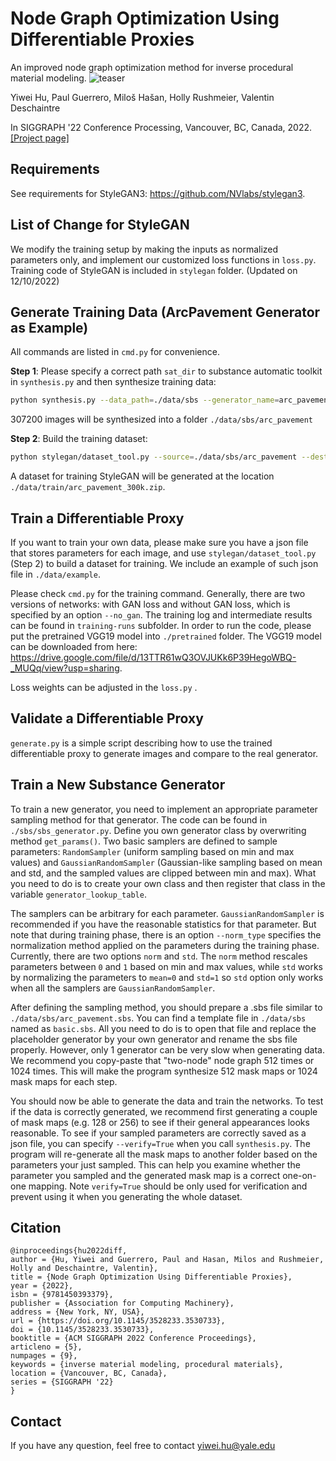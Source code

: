 # Node Graph Optimization Using Differentiable Proxies
An improved node graph optimization method for inverse procedural material modeling.
![teaser](data/teaser.png)

Yiwei Hu, Paul Guerrero, Miloš Hašan, Holly Rushmeier, Valentin Deschaintre

In SIGGRAPH '22 Conference Processing, Vancouver, BC, Canada, 2022. [[Project page]](https://yiweihu.netlify.app/project/hu2022diff/)

## Requirements
See requirements for StyleGAN3: https://github.com/NVlabs/stylegan3.

## List of Change for StyleGAN
We modify the training setup by making the inputs as normalized parameters only, and implement our customized loss functions in `loss.py`.
Training code of StyleGAN is included in `stylegan` folder. (Updated on 12/10/2022)

## Generate Training Data (ArcPavement Generator as Example)
All commands are listed in `cmd.py` for convenience. 

**Step 1**: Please specify a correct path `sat_dir` to substance automatic toolkit in `synthesis.py` and then synthesize training data:
```bash 
python synthesis.py --data_path=./data/sbs --generator_name=arc_pavement -n_samples=307200
```
307200 images will be synthesized into a folder `./data/sbs/arc_pavement`

**Step 2**: Build the training dataset:
```bash 
python stylegan/dataset_tool.py --source=./data/sbs/arc_pavement --dest=./data/train/arc_pavement_300k.zip
```
A dataset for training StyleGAN will be generated at the location `./data/train/arc_pavement_300k.zip`.

## Train a Differentiable Proxy
If you want to train your own data, please make sure you have a json file that stores parameters for each image, 
and use `stylegan/dataset_tool.py` (Step 2) to build a dataset for training. We include an example of such json file in `./data/example`. 

Please check `cmd.py` for the training command. Generally, there are two versions of networks: with GAN loss and without GAN loss, which is specified by an option `--no_gan`. The training log and intermediate results can be found in  `training-runs` subfolder. 
In order to run the code, please put the pretrained VGG19 model into `./pretrained` folder. The VGG19 model can be downloaded from here:  https://drive.google.com/file/d/13TTR61wQ3OVJUKk6P39HegoWBQ-_MUQq/view?usp=sharing.

Loss weights can be adjusted in the `loss.py` . 

## Validate a Differentiable Proxy
`generate.py` is a simple script describing how to use the trained differentiable proxy to generate images and compare to the real generator.

##  Train a New Substance Generator
To train a new generator, you need to implement an appropriate parameter sampling method for that generator. The code can be found in `./sbs/sbs_generator.py`. Define you own generator class by overwriting method `get_params()`. Two basic samplers are defined to sample parameters: `RandomSampler` (uniform sampling based on min and max values) and `GaussianRandomSampler` (Gaussian-like sampling based on mean and std, and the sampled values are clipped between min and max). What you need to do is to create your own class and then register that class in the variable `generator_lookup_table`. 

The samplers can be arbitrary for each parameter. `GaussianRandomSampler` is recommended if you have the reasonable statistics for that parameter. But note that during training phase, there is an option `--norm_type` specifies the normalization method applied on the parameters during the training phase. Currently, there are two options `norm` and `std`. The `norm` method rescales parameters between `0` and `1` based on min and max values, while `std` works by normalizing the parameters to `mean=0` and `std=1` so `std` option only works when all the samplers are `GaussianRandomSampler`.

After defining the sampling method, you should prepare a .sbs file similar to `./data/sbs/arc_pavement.sbs`. You can find a template file in `./data/sbs` named as `basic.sbs`. All you need to do is to open that file and replace the placeholder generator by your own generator and rename the sbs file properly. However, only 1 generator can be very slow when generating data. We recommend you copy-paste that "two-node" node graph 512 times or 1024 times. This will make the program synthesize 512 mask maps or 1024 mask maps for each step.

You should now be able to generate the data and train the networks. To test if the data is correctly generated, we recommend first generating a couple of mask maps (e.g. 128 or 256) to see if their general appearances looks reasonable. To see if your sampled parameters are correctly saved as a json file, you can specify `--verify=True` when you call `synthesis.py`. The program will re-generate all the mask maps to another folder based on the parameters your just sampled. This can help you examine whether the parameter you sampled and the generated mask map is a correct one-on-one mapping. Note `verify=True` should be only used for verification and prevent using it when you generating the whole dataset.

## Citation
```
@inproceedings{hu2022diff,
author = {Hu, Yiwei and Guerrero, Paul and Hasan, Milos and Rushmeier, Holly and Deschaintre, Valentin},
title = {Node Graph Optimization Using Differentiable Proxies},
year = {2022},
isbn = {9781450393379},
publisher = {Association for Computing Machinery},
address = {New York, NY, USA},
url = {https://doi.org/10.1145/3528233.3530733},
doi = {10.1145/3528233.3530733},
booktitle = {ACM SIGGRAPH 2022 Conference Proceedings},
articleno = {5},
numpages = {9},
keywords = {inverse material modeling, procedural materials},
location = {Vancouver, BC, Canada},
series = {SIGGRAPH '22}
}
```

## Contact
If you have any question, feel free to contact yiwei.hu@yale.edu
